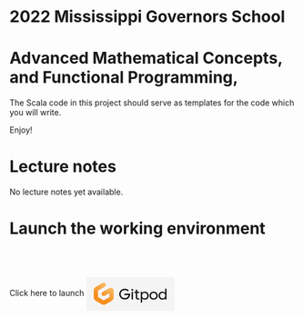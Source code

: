 # 2022 Mississippi Governors School

# Advanced Mathematical Concepts, and Functional Programming,

The Scala code in this project should serve as templates for the
code which you will write.

Enjoy!

# Lecture notes

No lecture notes yet available.

# Launch the working environment

Click here to launch <a href="http://gitpod.io/#https://github.com/jimka2001/mgs-2022"><img alt="gitpod" src="img/gitpod.png" style="vertical-align:middle;margin:50px 0px"></a>
